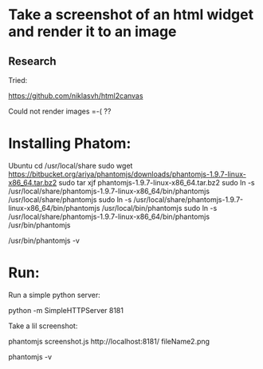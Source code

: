 # Take a screenshot of an html widget and render it to an image


## Research
Tried:

https://github.com/niklasvh/html2canvas

Could not render images =-( ??


#  Installing Phatom:

Ubuntu
cd /usr/local/share
sudo wget https://bitbucket.org/ariya/phantomjs/downloads/phantomjs-1.9.7-linux-x86_64.tar.bz2
sudo tar xjf phantomjs-1.9.7-linux-x86_64.tar.bz2
sudo ln -s /usr/local/share/phantomjs-1.9.7-linux-x86_64/bin/phantomjs /usr/local/share/phantomjs
sudo ln -s /usr/local/share/phantomjs-1.9.7-linux-x86_64/bin/phantomjs /usr/local/bin/phantomjs
sudo ln -s /usr/local/share/phantomjs-1.9.7-linux-x86_64/bin/phantomjs /usr/bin/phantomjs


/usr/bin/phantomjs  -v
# Run:


Run a simple python server:

python -m SimpleHTTPServer 8181

Take a lil screenshot:

phantomjs screenshot.js http://localhost:8181/ fileName2.png


phantomjs  -v

